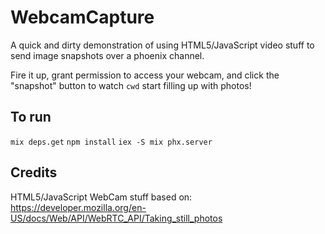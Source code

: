 # WebcamCapture

A quick and dirty demonstration of using HTML5/JavaScript video stuff to send image snapshots over a phoenix channel.

Fire it up, grant permission to access your webcam, and click the "snapshot" button to watch `cwd` start filling up with photos!

## To run
`mix deps.get`
`npm install`
`iex -S mix phx.server`

## Credits

HTML5/JavaScript WebCam stuff based on: https://developer.mozilla.org/en-US/docs/Web/API/WebRTC_API/Taking_still_photos
